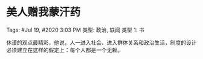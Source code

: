 # 美人赠我蒙汗药

Tags: #Jul 19, #2020 3:03 PM
类型: 政治, 轶闻
类型 1: 书

休谟的观点最精彩，他说，人一进入社会、进入群体关系和政治生活，制度的设计必须建立在这样的假定上：每个人都是一个无赖。

